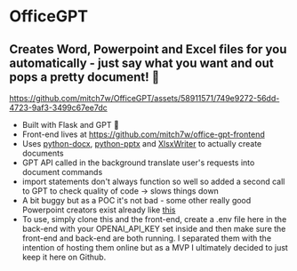 # OfficeGPT
## Creates Word, Powerpoint and Excel files for you automatically - just say what you want and out pops a pretty document! 📃


https://github.com/mitch7w/OfficeGPT/assets/58911571/749e9272-56dd-4723-9af3-3499c67ee7dc


* Built with Flask and GPT 🤖
* Front-end lives at https://github.com/mitch7w/office-gpt-frontend
* Uses [python-docx](https://github.com/python-openxml/python-docx), [python-pptx](https://github.com/scanny/python-pptx) and [XlsxWriter](https://github.com/jmcnamara/XlsxWriter) to actually create documents
* GPT API called in the background translate user's requests into document commands
* import statements don't always function so well so added a second call to GPT to check quality of code -> slows things down
* A bit buggy but as a POC it's not bad - some other really good Powerpoint creators exist already like [this](https://github.com/otahina/PowerPoint-Generator-Python-Project)
* To use, simply clone this and the front-end, create a .env file here in the back-end with your OPENAI_API_KEY set inside and then make sure the front-end and back-end are both running. I separated them with the intention of hosting them online but as a MVP I ultimately decided to just keep it here on Github.
